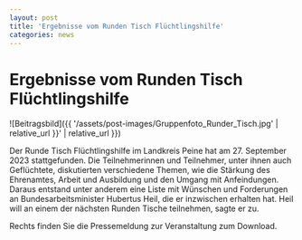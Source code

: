 ```yaml
---
layout: post
title: 'Ergebnisse vom Runden Tisch Flüchtlingshilfe'
categories: news
---
```



Ergebnisse vom Runden Tisch Flüchtlingshilfe
============================================


![Beitragsbild]({{ '/assets/post-images/Gruppenfoto_Runder_Tisch.jpg' | relative_url }}' | relative_url }})

Der Runde Tisch Flüchtlingshilfe im Landkreis Peine hat am 27\. September 2023 stattgefunden. Die Teilnehmerinnen und Teilnehmer, unter ihnen auch Geflüchtete, diskutierten verschiedene Themen, wie die Stärkung des Ehrenamtes, Arbeit und Ausbildung und den Umgang mit Anfeindungen. Daraus entstand unter anderem eine Liste mit Wünschen und Forderungen an Bundesarbeitsminister Hubertus Heil, die er inzwischen erhalten hat. Heil will an einem der nächsten Runden Tische teilnehmen, sagte er zu.

Rechts finden Sie die Pressemeldung zur Veranstaltung zum Download.

